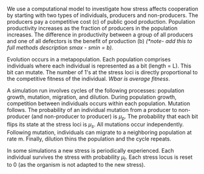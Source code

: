 We use a computational model to investigate how stress affects cooperation by starting with two types of individuals, producers and non-producers.  The producers pay a competitive cost (c) of public good production.  Population productivity increases as the fraction of producers in the population increases.  The difference in productivity between a group of all producers and one of all defectors is the benefit of production (b) _(*note- add this to full methods description smax - smin = b)._

Evolution occurs in a metapopulation. Each population comprises individuals where each individual is represented as a bit (length = L).  This bit can mutate. The number of 1's at the stress loci is directly proportional to the competitive fitness of the individual. _Wbar is average fitness_.

A simulation run involves cycles of the following processes: population growth, mutation, migration, and dilution. During population growth, competition between individuals occurs within each population. Mutation follows. The probability of an individual mutation from a producer to non-producer (and non-producer to producer) is $\mu_{p}$. The probability that each bit flips its state at the stress loci is $\mu_{s}$. All mutations occur independently. Following mutation, individuals can migrate to a neighboring population at rate m. Finally, dilution thins the population and the cycle repeats.

In some simulations a new stress is periodically experienced. Each individual survives the stress with probability $\mu_{t}$. Each stress locus is reset to 0 (as the organism is not adapted to the new stress).
